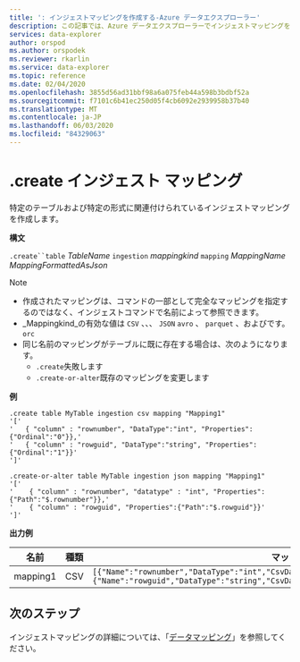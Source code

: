 ```yaml
---
title: ': インジェストマッピングを作成する-Azure データエクスプローラー'
description: この記事では、Azure データエクスプローラーでインジェストマッピングを作成する方法について説明します。
services: data-explorer
author: orspod
ms.author: orspodek
ms.reviewer: rkarlin
ms.service: data-explorer
ms.topic: reference
ms.date: 02/04/2020
ms.openlocfilehash: 3855d56ad31bbf98a6a075feb44a598b3bdbf52a
ms.sourcegitcommit: f7101c6b41ec250d05f4cb6092e2939958b37b40
ms.translationtype: MT
ms.contentlocale: ja-JP
ms.lasthandoff: 06/03/2020
ms.locfileid: "84329063"
---
```

# <a name="create-ingestion-mapping"></a>.create インジェスト マッピング

特定のテーブルおよび特定の形式に関連付けられているインジェストマッピングを作成します。

**構文**

`.create``table` *TableName* `ingestion` *mappingkind* `mapping` *MappingName* *MappingFormattedAsJson*

> [!NOTE]
> * 作成されたマッピングは、コマンドの一部として完全なマッピングを指定するのではなく、インジェストコマンドで名前によって参照できます。
> * _Mappingkind_の有効な値は `CSV` 、、、 `JSON` `avro` 、 `parquet` 、およびです。`orc`
> * 同じ名前のマッピングがテーブルに既に存在する場合は、次のようになります。
>    * `.create`失敗します
>    * `.create-or-alter`既存のマッピングを変更します
 
**例** 
 
```kusto
.create table MyTable ingestion csv mapping "Mapping1"
'['
'   { "column" : "rownumber", "DataType":"int", "Properties":{"Ordinal":"0"}},'
'   { "column" : "rowguid", "DataType":"string", "Properties":{"Ordinal":"1"}}'
']'

.create-or-alter table MyTable ingestion json mapping "Mapping1"
'['
'    { "column" : "rownumber", "datatype" : "int", "Properties":{"Path":"$.rownumber"}},'
'    { "column" : "rowguid", "Properties":{"Path":"$.rowguid"}}'
']'
```

**出力例**

| 名前     | 種類 | マッピング                                                                                                                                                                          |
|----------|------|----------------------------------------------------------------------------------------------------------------------------------------------------------------------------------|
| mapping1 | CSV  | `[{"Name":"rownumber","DataType":"int","CsvDataType":null,"Ordinal":0,"ConstValue":null},{"Name":"rowguid","DataType":"string","CsvDataType":null,"Ordinal":1,"ConstValue":null}]` |

## <a name="next-steps"></a>次のステップ
インジェストマッピングの詳細については、「[データマッピング](mappings.md)」を参照してください。
